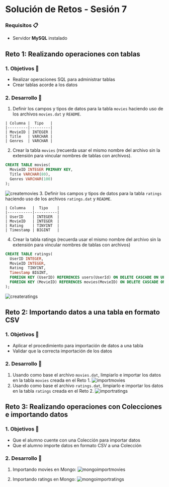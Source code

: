 # Solución de Retos - Sesión 7

### Requisitos :clipboard:
- Servidor __MySQL__ instalado


## Reto 1: Realizando operaciones con tablas

### 1. Objetivos :dart:
- Realizar operaciones SQL para administrar tablas
- Crear tablas acorde a los datos

### 2. Desarrollo :rocket:

1. Definir los campos y tipos de datos para la tabla `movies` haciendo uso de los archivos `movies.dat` y `README`.
```
| Columna |  Tipo   |
|---------|---------|
| MovieID | INTEGER |
| Title   | VARCHAR |
| Genres  | VARCHAR |
```
2. Crear la tabla `movies` (recuerda usar el mismo nombre del archivo sin la extensión para vincular nombres de tablas con archivos).
```sql
CREATE TABLE movies(
  MovieID INTEGER PRIMARY KEY,
  Title VARCHAR(80),
  Genres VARCHAR(100)
);
```
![createmovies](screenshots/create_movies.png "Create Movies")
3. Definir los campos y tipos de datos para la tabla `ratings` haciendo uso de los archivos `ratings.dat` y `README`.
```
| Columna   |  Tipo    |
|-----------|----------|
| UserID    | INTEGER  |
| MovieID   | INTEGER  |
| Rating    | TINYINT  |
| Timestamp | BIGINT   |
```
4. Crear la tabla ratings (recuerda usar el mismo nombre del archivo sin la extensión para vincular nombres de tablas con archivos)
```sql
CREATE TABLE ratings(
  UserID INTEGER,
  MovieID INTEGER,
  Rating  TINYINT,
  Timestamp BIGINT,
  FOREIGN KEY (UserID) REFERENCES users(UserId) ON DELETE CASCADE ON UPDATE CASCADE,
  FOREIGN KEY (MovieID) REFERENCES movies(MovieID) ON DELETE CASCADE ON UPDATE CASCADE
);
```
![createratings](screenshots/create_ratings.png "Create Ratings")
## Reto 2: Importando datos a una tabla en formato CSV

### 1. Objetivos :dart:
- Aplicar el procedimiento para importación de datos a una tabla
- Validar que la correcta importación de los datos

### 2. Desarrollo :rocket:

1. Usando como base el archivo `movies.dat`, limpiarlo e importar los datos en la tabla `movies` creada en el Reto 1.
![importmovies](screenshots/import_movies.png "Import Movies")
1. Usando como base el archivo `ratings.dat`, limpiarlo e importar los datos en la tabla `ratings` creada en el Reto 2.
![importratings](screenshots/import_ratings.png "Import Ratings")

## Reto 3: Realizando operaciones con Colecciones e importando datos

### 1. Objetivos :dart:
- Que el alumno cuente con una Colección para importar datos
- Que el alumno importe datos en formato CSV a una Colección

### 2. Desarrollo :rocket:

1. Importando movies en Mongo:
![mongoimportmovies](screenshots/mongo_import_movies.png "Mongo Import Movies")

2. Importando ratings en Mongo:
![mongoimportratings](screenshots/mongo_import_ratings.png "Mongo Import Ratings")